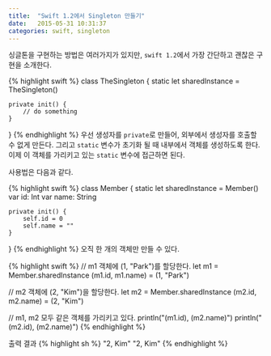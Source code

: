 ```yaml
---
title:  "Swift 1.2에서 Singleton 만들기"
date:   2015-05-31 10:31:37
categories: swift, singleton
---
```



싱글톤을 구현하는 방법은 여러가지가 있지만, `swift 1.2`에서 가장 간단하고 괜찮은 구현을 소개한다.

{% highlight swift %}
class TheSingleton {
    static let sharedInstance = TheSingleton()
    
    private init() {
        // do something
    }
}
{% endhighlight %}
우선 생성자를 `private`로 만들어, 외부에서 생성자를 호출할 수 없게 만든다.
그리고 `static` 변수가 초기화 될 때 내부에서 객체를 생성하도록 한다.
이제 이 객체를 가리키고 있는 `static` 변수에 접근하면 된다.

사용법은 다음과 같다.

{% highlight swift %}
class Member {
    static let sharedInstance = Member()
    var id: Int
    var name: String

    private init() {
        self.id = 0
        self.name = ""
    }
}
{% endhighlight %}
오직 한 개의 객체만 만들 수 있다. 

{% highlight swift %}
// m1 객체에 (1, "Park")를 할당한다.
let m1 = Member.sharedInstance
(m1.id, m1.name) = (1, "Park")

// m2 객체에 (2, "Kim")을 할당한다.
let m2 = Member.sharedInstance
(m2.id, m2.name) = (2, "Kim")

// m1, m2 모두 같은 객체를 가리키고 있다.
println("\(m1.id), \(m2.name)")
println("\(m2.id), \(m2.name)")
{% endhighlight %}

출력 결과
{% highlight sh %}
"2, Kim"
"2, Kim"
{% endhighlight %}